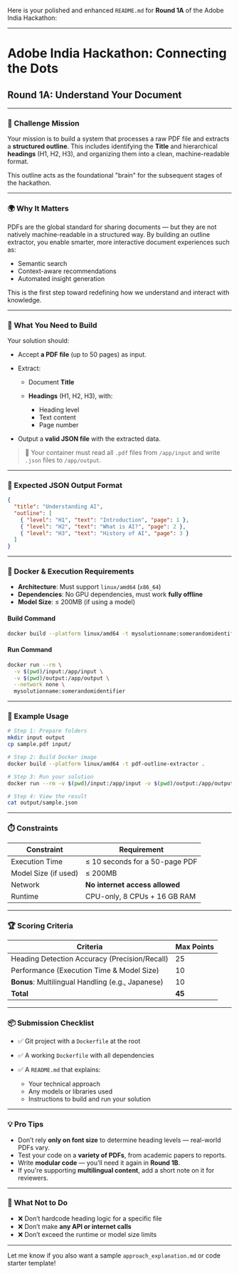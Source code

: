 Here is your polished and enhanced `README.md` for **Round 1A** of the Adobe India Hackathon:

---

# Adobe India Hackathon: Connecting the Dots

## Round 1A: Understand Your Document

---

### 🧠 Challenge Mission

Your mission is to build a system that processes a raw PDF file and extracts a **structured outline**. This includes identifying the **Title** and hierarchical **headings** (H1, H2, H3), and organizing them into a clean, machine-readable format.

This outline acts as the foundational "brain" for the subsequent stages of the hackathon.

---

### 🌍 Why It Matters

PDFs are the global standard for sharing documents — but they are not natively machine-readable in a structured way. By building an outline extractor, you enable smarter, more interactive document experiences such as:

* Semantic search
* Context-aware recommendations
* Automated insight generation

This is the first step toward redefining how we understand and interact with knowledge.

---

### 🔨 What You Need to Build

Your solution should:

* Accept **a PDF file** (up to 50 pages) as input.
* Extract:

  * Document **Title**
  * **Headings** (H1, H2, H3), with:

    * Heading level
    * Text content
    * Page number
* Output a **valid JSON file** with the extracted data.

> 📁 Your container must read all `.pdf` files from `/app/input` and write `.json` files to `/app/output`.

---

### 📄 Expected JSON Output Format

```json
{
  "title": "Understanding AI",
  "outline": [
    { "level": "H1", "text": "Introduction", "page": 1 },
    { "level": "H2", "text": "What is AI?", "page": 2 },
    { "level": "H3", "text": "History of AI", "page": 3 }
  ]
}
```

---

### 🐳 Docker & Execution Requirements

* **Architecture**: Must support `linux/amd64` (`x86_64`)
* **Dependencies**: No GPU dependencies, must work **fully offline**
* **Model Size**: ≤ 200MB (if using a model)

#### Build Command

```bash
docker build --platform linux/amd64 -t mysolutionname:somerandomidentifier .
```

#### Run Command

```bash
docker run --rm \
  -v $(pwd)/input:/app/input \
  -v $(pwd)/output:/app/output \
  --network none \
  mysolutionname:somerandomidentifier
```

---

### 🧪 Example Usage

```bash
# Step 1: Prepare folders
mkdir input output
cp sample.pdf input/

# Step 2: Build Docker image
docker build --platform linux/amd64 -t pdf-outline-extractor .

# Step 3: Run your solution
docker run --rm -v $(pwd)/input:/app/input -v $(pwd)/output:/app/output --network none pdf-outline-extractor

# Step 4: View the result
cat output/sample.json
```

---

### ⏱️ Constraints

| Constraint           | Requirement                    |
| -------------------- | ------------------------------ |
| Execution Time       | ≤ 10 seconds for a 50-page PDF |
| Model Size (if used) | ≤ 200MB                        |
| Network              | **No internet access allowed** |
| Runtime              | CPU-only, 8 CPUs + 16 GB RAM   |

---

### 🏆 Scoring Criteria

| Criteria                                          | Max Points |
| ------------------------------------------------- | ---------- |
| Heading Detection Accuracy (Precision/Recall)     | 25         |
| Performance (Execution Time & Model Size)         | 10         |
| **Bonus**: Multilingual Handling (e.g., Japanese) | 10         |
| **Total**                                         | **45**     |

---

### 📦 Submission Checklist

* ✅ Git project with a `Dockerfile` at the root
* ✅ A working `Dockerfile` with all dependencies
* ✅ A `README.md` that explains:

  * Your technical approach
  * Any models or libraries used
  * Instructions to build and run your solution

---

### 💡 Pro Tips

* Don’t rely **only on font size** to determine heading levels — real-world PDFs vary.
* Test your code on a **variety of PDFs**, from academic papers to reports.
* Write **modular code** — you’ll need it again in **Round 1B**.
* If you're supporting **multilingual content**, add a short note on it for reviewers.

---

### 🚫 What Not to Do

* ❌ Don’t hardcode heading logic for a specific file
* ❌ Don’t make **any API or internet calls**
* ❌ Don’t exceed the runtime or model size limits

---

Let me know if you also want a sample `approach_explanation.md` or code starter template!
